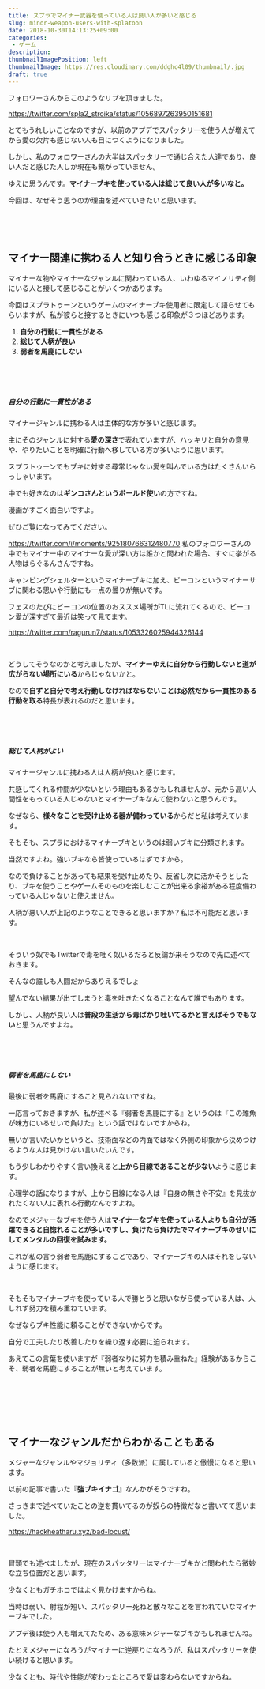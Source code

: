 ```yaml
---
title: スプラでマイナー武器を使っている人は良い人が多いと感じる
slug: minor-weapon-users-with-splatoon
date: 2018-10-30T14:13:25+09:00
categories: 
 - ゲーム
description: 
thumbnailImagePosition: left
thumbnailImage: https://res.cloudinary.com/ddghc4l09/thumbnail/.jpg
draft: true
---
```


<!--more-->

フォロワーさんからこのようなリプを頂きました。

https://twitter.com/spla2_stroika/status/1056897263950151681

とてもうれしいことなのですが、以前のアプデでスパッタリーを使う人が増えてから愛の欠片も感じない人も目につくようになりました。

しかし、私のフォロワーさんの大半はスパッタリーで通じ合えた人達であり、良い人だと感じた人しか現在も繋がっていません。

ゆえに思うんです。<strong>マイナーブキを使っている人は総じて良い人が多いなと。</strong>

今回は、なぜそう思うのか理由を述べていきたいと思います。

&nbsp;

&nbsp;
<h2>マイナー関連に携わる人と知り合うときに感じる印象</h2>
マイナーな物やマイナーなジャンルに関わっている人、いわゆるマイノリティ側にいる人と接して感じることがいくつかあります。

今回はスプラトゥーンというゲームのマイナーブキ使用者に限定して語らせてもらいますが、私が彼らと接するときにいつも感じる印象が３つほどあります。
<ol>
 	<li><strong>自分の行動に一貫性がある</strong></li>
 	<li><strong>総じて人柄が良い</strong></li>
 	<li><strong>弱者を馬鹿にしない</strong></li>
</ol>
&nbsp;

&nbsp;
<h5><strong>自分の行動に一貫性がある</strong></h5>
マイナージャンルに携わる人は主体的な方が多いと感じます。

主にそのジャンルに対する<strong>愛の深さ</strong>で表れていますが、ハッキリと自分の意見や、やりたいことを明確に行動へ移している方が多いように思います。

スプラトゥーンでもブキに対する尋常じゃない愛を叫んでいる方はたくさんいらっしゃいます。

中でも好きなのは<strong>ギンコさんというボールド使い</strong>の方ですね。

漫画がすごく面白いですよ。

ぜひご覧になってみてください。

https://twitter.com/i/moments/925180766312480770
私のフォロワーさんの中でもマイナー中のマイナーな愛が深い方は誰かと問われた場合、すぐに挙がる人物はらぐるんさんですね。

キャンピングシェルターというマイナーブキに加え、ビーコンというマイナーサブに関わる思いや行動にも一点の曇りが無いです。

フェスのたびにビーコンの位置のおススメ場所がTLに流れてくるので、ビーコン愛が深すぎて最近は笑って見てます。

https://twitter.com/ragurun7/status/1053326025944326144

&nbsp;

どうしてそうなのかと考えましたが、<strong>マイナーゆえに自分から行動しないと道が広がらない場所にいる</strong>からじゃないかと。

なので<strong>自ずと自分で考え行動しなければならないことは必然だから一貫性のある行動を取る</strong>特長が表れるのだと思います。

&nbsp;

&nbsp;
<h5>総じて人柄がよい</h5>
マイナージャンルに携わる人は人柄が良いと感じます。

共感してくれる仲間が少ないという理由もあるかもしれませんが、元から高い人間性をもっている人じゃないとマイナーブキなんて使わないと思うんです。

なぜなら、<strong>様々なことを受け止める器が備わっている</strong>からだと私は考えています。

そもそも、スプラにおけるマイナーブキというのは弱いブキに分類されます。

当然ですよね。強いブキなら皆使っているはずですから。

なので負けることがあっても結果を受け止めたり、反省し次に活かそうとしたり、ブキを使うことやゲームそのものを楽しむことが出来る余裕がある程度備わっている人じゃないと使えません。

人柄が悪い人が上記のようなことできると思いますか？私は不可能だと思います。

&nbsp;

そういう奴でもTwitterで毒を吐く奴いるだろと反論が来そうなので先に述べておきます。

そんなの誰しも人間だからありえるでしょ

望んでない結果が出てしまうと毒を吐きたくなることなんて誰でもあります。

しかし、人柄が良い人は<strong>普段の生活から毒ばかり吐いてるかと言えばそうでもない</strong>と思うんですよね。

&nbsp;

&nbsp;
<h5>弱者を馬鹿にしない</h5>
最後に弱者を馬鹿にすること見られないですね。

一応言っておきますが、私が述べる『弱者を馬鹿にする』というのは『この雑魚が味方にいるせいで負けた』という話ではないですからね。

無いが言いたいかというと、技術面などの内面ではなく外側の印象から決めつけるような人は見かけない言いたいんです。

もう少しわかりやすく言い換えると<strong>上から目線であることが少ない</strong>ように感じます。

心理学の話になりますが、上から目線になる人は『自身の無さや不安』を見抜かれたくない人に表れる行動なんですよね。

なのでメジャーなブキを使う人は<strong>マイナーなブキを使っている人よりも自分が活躍できると自惚れることが多いですし、負けたら負けたでマイナーブキのせいにしてメンタルの回復を試みます。</strong>

これが私の言う弱者を馬鹿にすることであり、マイナーブキの人はそれをしないように感じます。

&nbsp;

そもそもマイナーブキを使っている人で勝とうと思いながら使っている人は、人しれず努力を積み重ねています。

なぜならブキ性能に頼ることができないからです。

自分で工夫したり改善したりを繰り返す必要に迫られます。

あえてこの言葉を使いますが『弱者なりに努力を積み重ねた』経験があるからこそ、弱者を馬鹿にすることが無いと考えています。

&nbsp;

&nbsp;

&nbsp;
<h2>マイナーなジャンルだからわかることもある</h2>
メジャーなジャンルやマジョリティ（多数派）に属していると傲慢になると思います。

以前の記事で書いた『<strong>強ブキイナゴ</strong>』なんかがそうですね。

さっきまで述べていたことの逆を貫いてるのが奴らの特徴だなと書いてて思いました。

https://hackheatharu.xyz/bad-locust/

&nbsp;

冒頭でも述べましたが、現在のスパッタリーはマイナーブキかと問われたら微妙な立ち位置だと思います。

少なくともガチホコではよく見かけますからね。

当時は弱い、射程が短い、スパッタリー死ねと散々なことを言われていなマイナーブキでした。

アプデ後は使う人も増えてたため、ある意味メジャーなブキかもしれませんね。

たとえメジャーになろうがマイナーに逆戻りになろうが、私はスパッタリーを使い続けると思います。

少なくとも、時代や性能が変わったところで愛は変わらないですからね。

